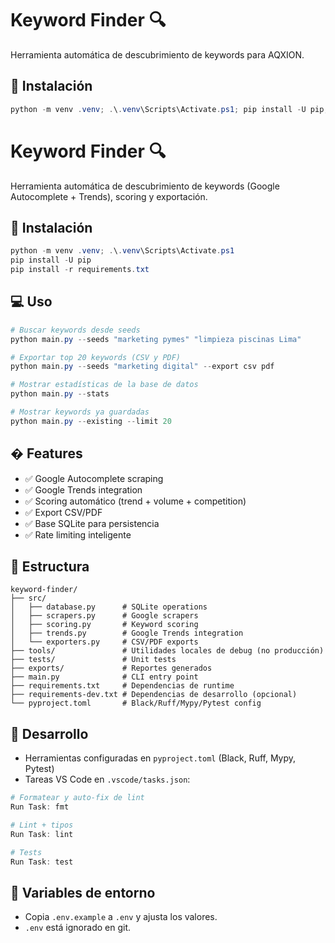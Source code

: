 # Keyword Finder 🔍

Herramienta automática de descubrimiento de keywords para AQXION.

## 🚀 Instalación

```powershell
python -m venv .venv; .\.venv\Scripts\Activate.ps1; pip install -U pip; pip install -r requirements.txt
```
# Keyword Finder 🔍

Herramienta automática de descubrimiento de keywords (Google Autocomplete + Trends), scoring y exportación.

## 🚀 Instalación

```powershell
python -m venv .venv; .\.venv\Scripts\Activate.ps1
pip install -U pip
pip install -r requirements.txt
```

## 💻 Uso

```powershell
# Buscar keywords desde seeds
python main.py --seeds "marketing pymes" "limpieza piscinas Lima"

# Exportar top 20 keywords (CSV y PDF)
python main.py --seeds "marketing digital" --export csv pdf

# Mostrar estadísticas de la base de datos
python main.py --stats

# Mostrar keywords ya guardadas
python main.py --existing --limit 20
```

## � Features

- ✅ Google Autocomplete scraping
- ✅ Google Trends integration
- ✅ Scoring automático (trend + volume + competition)
- ✅ Export CSV/PDF
- ✅ Base SQLite para persistencia
- ✅ Rate limiting inteligente

## 📁 Estructura

```
keyword-finder/
├── src/
│   ├── database.py      # SQLite operations
│   ├── scrapers.py      # Google scrapers
│   ├── scoring.py       # Keyword scoring
│   ├── trends.py        # Google Trends integration
│   └── exporters.py     # CSV/PDF exports
├── tools/               # Utilidades locales de debug (no producción)
├── tests/               # Unit tests
├── exports/             # Reportes generados
├── main.py              # CLI entry point
├── requirements.txt     # Dependencias de runtime
├── requirements-dev.txt # Dependencias de desarrollo (opcional)
└── pyproject.toml       # Black/Ruff/Mypy/Pytest config
```

## 🧪 Desarrollo

- Herramientas configuradas en `pyproject.toml` (Black, Ruff, Mypy, Pytest)
- Tareas VS Code en `.vscode/tasks.json`:

```powershell
# Formatear y auto-fix de lint
Run Task: fmt

# Lint + tipos
Run Task: lint

# Tests
Run Task: test
```

## 🔐 Variables de entorno

- Copia `.env.example` a `.env` y ajusta los valores.
- `.env` está ignorado en git.

